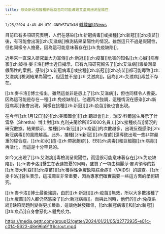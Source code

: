 ```yaml
---
title: 感染新冠和接種新冠疫苗均可能導致艾滋病檢測呈陽性
---
```

`1/25/2024 4:48 AM UTC GNEWSTAIWAN` [轉載自GNews](https://gnews.org/articles/2251193)

目前已有多項研究表明，人們在感染[[zh:新冠病毒]]或接種[[zh:新冠]][[zh:疫苗]]後，有可能會出現[[zh:艾滋病]]檢測結果呈陽性的情況。雖然這只不過是假陽性，但也同樣令人擔憂，因為這可能意味著存在[[zh:免疫缺陷]]。

  

近年來一直深入研究並大力宣傳[[zh:新冠]][[zh:疫苗]]危害的知名[[zh:心臟]]病專家[[zh:彼得·麥卡洛]]博士近日揭示，已有九項研究報告了[[zh:艾滋病]]毒檢測呈假陽性的案例。感染[[zh:新冠病毒]]或接種[[zh:新冠]][[zh:疫苗]]都可能導致[[zh:艾滋病]]檢測結果為陽性，但這並不是[[zh:艾滋病]]，因為[[zh:艾滋病]]毒並不存在。

  

[[zh:麥卡洛]]博士指出，雖然這並非是患上了[[zh:艾滋病]]，但也同樣令人擔憂。因為這可能是存在一種[[zh:免疫缺陷]]。他還再次強調，這種情況在感染[[zh:新冠病毒]]後會出現，同樣在接種[[zh:新冠]][[zh:疫苗]]後也會出現。

  

在今年[[zh:1月12日]]的[[zh:美國國會]][[zh:聽證會]]上，瑞安·科爾醫生展示了什雷塔（Shretha）博士對[[zh:克利夫蘭診所]]51000名員工[[zh:接種疫苗]]情況的研究數據。結果顯示，接種[[zh:新冠]][[zh:疫苗]]的次數越多，出現反復感染[[zh:新冠病毒]]的風險越高。此外，接種[[zh:新冠]][[zh:疫苗]]還導致出現一些非常嚴重的綜合症，[[zh:如水]]痘-[[zh:帶狀皰疹]]、EB[[zh:病毒]]和巨細胞[[zh:病毒]]再活化，而這是十分罕見的。

  

如今又出現了[[zh:艾滋病]]毒檢測呈假陽性，而這很可能意味著存在[[zh:免疫缺陷]]。[[zh:麥卡洛]]醫生在表達擔憂的同時，盛贊了一項由梅麗莎·麥肯領導的對[[zh:澳大利亞]][[zh:疫苗]][[zh:獲得性免疫缺陷綜合症]]（VAIDS）的調查。[[zh:麥卡洛]]醫生表示，這項調查非常重要，因為專家們確實需要一些這方面的學術研究。

  

[[zh:麥卡洛]]博士最後強調，由於[[zh:新冠]][[zh:疫苗]]無效，所以大多數接種了[[zh:疫苗]]的人都仍然感染了[[zh:新冠病毒]]。而與此同時，他們的[[zh:免疫系統]]缺陷問題則變得更加嚴重，這讓他越發確信，[[zh:新冠病毒]]和[[zh:新冠]][[zh:疫苗]]自身會惡化人體免疫力。


https://media.gettr.com/group12/getter/2024/01/21/05/d2772935-e01c-c014-5623-48e96a91ff6c/out.mp4




